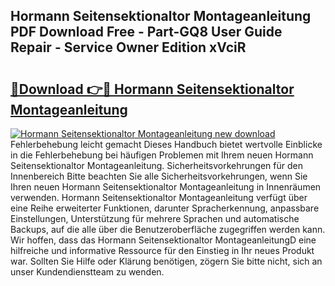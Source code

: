 ## Hormann Seitensektionaltor Montageanleitung PDF Download Free - Part-GQ8 User Guide Repair - Service Owner Edition xVciR

# <h2><a href="http://df6e7d.blite.top/?on=Hormann+Seitensektionaltor+Montageanleitung">🔗Download 👉🔴 Hormann Seitensektionaltor Montageanleitung</a></h2>

[![Hormann Seitensektionaltor Montageanleitung new download](https://i.imgur.com/lujVjoI.png)](http://df6e7d.blite.top/?on=Hormann+Seitensektionaltor+Montageanleitung)
Fehlerbehebung leicht gemacht Dieses Handbuch bietet wertvolle Einblicke in die Fehlerbehebung bei häufigen Problemen mit Ihrem neuen Hormann Seitensektionaltor Montageanleitung. Sicherheitsvorkehrungen für den Innenbereich Bitte beachten Sie alle Sicherheitsvorkehrungen, wenn Sie Ihren neuen Hormann Seitensektionaltor Montageanleitung in Innenräumen verwenden. Hormann Seitensektionaltor Montageanleitung verfügt über eine Reihe erweiterter Funktionen, darunter Spracherkennung, anpassbare Einstellungen, Unterstützung für mehrere Sprachen und automatische Backups, auf die alle über die Benutzeroberfläche zugegriffen werden kann. Wir hoffen, dass das Hormann Seitensektionaltor MontageanleitungD eine hilfreiche und informative Ressource für den Einstieg in Ihr neues Produkt war. Sollten Sie Hilfe oder Klärung benötigen, zögern Sie bitte nicht, sich an unser Kundendienstteam zu wenden.
